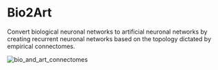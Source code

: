# Bio2Art
Convert biological neuronal networks to artificial neuronal networks by creating 
recurrent neuronal networks based on the topology dictated by empirical connectomes.

![bio_and_art_connectomes]()
